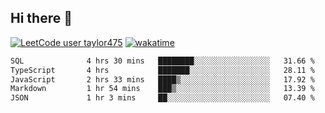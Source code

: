 ## Hi there 👋

[![LeetCode user taylor475](https://img.shields.io/badge/dynamic/json?style=for-the-badge&labelColor=black&color=%23ffa116&label=Solved&query=solvedOverTotal&url=https%3A%2F%2Fleetcode-badge.vercel.app%2Fapi%2Fusers%2Ftaylor475&logo=leetcode&logoColor=yellow)](https://leetcode.com/taylor475/)
[![wakatime](https://wakatime.com/badge/user/8c6aced9-f66a-452f-8802-5d7239ce5c50.svg)](https://wakatime.com/@8c6aced9-f66a-452f-8802-5d7239ce5c50)

<!--START_SECTION:waka-->

```txt
SQL              4 hrs 30 mins   ████████░░░░░░░░░░░░░░░░░   31.66 %
TypeScript       4 hrs           ███████░░░░░░░░░░░░░░░░░░   28.11 %
JavaScript       2 hrs 33 mins   ████▒░░░░░░░░░░░░░░░░░░░░   17.92 %
Markdown         1 hr 54 mins    ███▒░░░░░░░░░░░░░░░░░░░░░   13.39 %
JSON             1 hr 3 mins     ██░░░░░░░░░░░░░░░░░░░░░░░   07.40 %
```

<!--END_SECTION:waka-->

<!--
**taylor475/taylor475** is a _special_ repository because its `README.md` (this file) appears on your GitHub profile.
